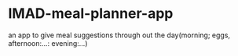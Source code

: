 # IMAD-meal-planner-app
an app to give meal suggestions through out the day(morning; eggs, afternoon:...: evening:...)
